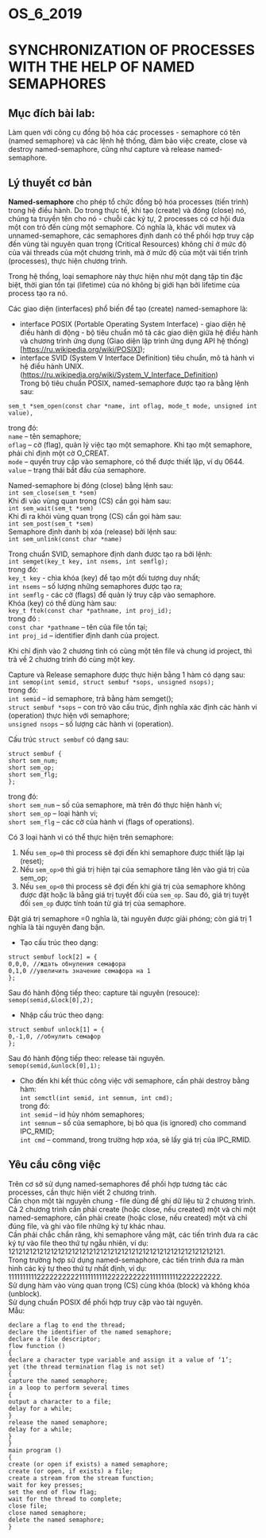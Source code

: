 # OS_6_2019
# SYNCHRONIZATION OF PROCESSES WITH THE HELP OF NAMED SEMAPHORES
## Mục đích bài lab:   
Làm quen với công cụ đồng bộ hóa các processes - semaphore có tên (named semaphore) và các lệnh hệ thống, đảm bảo việc create, close và destroy named-semaphore, cũng như capture và release named-semaphore.  
## Lý thuyết cơ bản  
 **Named-semaphore** cho phép tổ chức đồng bộ hóa processes (tiến trình) trong hệ điều hành. Do trong thực tế, khi tạo (create) và đóng (close) nó, chúng ta truyền tên cho nó - chuỗi các ký tự, 2 processes có cơ hội đưa một con trỏ đến cùng một semaphore. Có nghĩa là, khác với mutex và unnamed-semaphore, các semaphores định danh có thể phối hợp truy cập đến vùng tài nguyên quan trọng (Critical Resources) không chỉ ở mức độ của vài threads của một chương trình, mà ở mức độ của một vài tiến trình (processes), thực hiện chương trình.  
 
  Trong hệ thống, loại semaphore này thực hiện như một dạng tập tin đặc biệt, thời gian tồn tại (lifetime) của nó không bị giới hạn bởi lifetime của process tạo ra nó.  
  
  Các giao diện (interfaces) phổ biến để tạo (create) named-semaphore là:  
  * interface POSIX (Portable Operating System Interface) - giao diện hệ điều hành di động - bộ tiêu chuẩn mô tả các giao diện giữa hệ điều hành và chương trình ứng dụng (Giao diện lập trình ứng dụng API hệ thống) [https://ru.wikipedia.org/wiki/POSIX]);  
  * interface SVID (System V Interface Definition)  tiêu chuẩn, mô tả hành vi hệ điều hành UNIX. (https://ru.wikipedia.org/wiki/System_V_Interface_Definition)  
  Trong bộ tiêu chuẩn POSIX, named-semaphore được tạo ra bằng lệnh sau:
````
sem_t *sem_open(const char *name, int oflag, mode_t mode, unsigned int value),
````
trong đó:  
`name` – tên semaphore;   
`oflag` – cờ (flag), quản lý việc tạo một semaphore.  Khi tạo một semaphore, phải chỉ định một cờ O_CREAT.  
`mode` – quyền truy cập vào semaphore, có thể được thiết lập, ví dụ 0644.  
`value` – trạng thái bắt đầu của semaphore.  

Named-semaphore  bị đóng (close) bằng lệnh sau:  
`int sem_close(sem_t *sem)`  
Khi đi vào vùng quan trọng (CS) cần gọi hàm sau:  
`int sem_wait(sem_t *sem)`  
Khi đi ra khỏi vùng quan trọng (CS) cần gọi hàm sau:  
`int sem_post(sem_t *sem)`  
Semaphore định danh bị xóa (release) bởi lệnh sau:  
`int sem_unlink(const char *name)`  

Trong chuẩn SVID, semaphore định danh được tạo ra bởi lệnh:  
`int semget(key_t key, int nsems, int semflg);`  
trong đó:  
`key_t key` - chìa khóa (key) để tạo một đối tượng duy nhất;  
`int nsems` – số lượng những semaphores được tạo ra;  
`int semflg` -   các cờ (flags) để quản lý truy cập vào semaphore.  
Khóa (key) có thể dùng hàm sau:  
`key_t ftok(const char *pathname, int proj_id);`  
trong đó :  
`const char *pathname` – tên của file tồn tại;  
`int proj_id` – identifier định danh của project.  

Khi chỉ định vào 2 chương tình có cùng một tên file và chung id project, thì trả về 2 chương trình đó cùng một key.  

Capture và Release semaphore được thực hiện bằng 1 hàm có dạng sau:  
`int semop(int semid, struct sembuf *sops, unsigned nsops);`  
trong đó:  
`int semid` – id semaphore, trả bằng hàm semget();  
`struct sembuf *sops` – con trỏ vào cấu trúc, định nghĩa xác định các hành vi (operation) thực hiện với semaphore;  
`unsigned nsops` – số lượng các hành vi (operation).  

Cấu trúc `struct sembuf` có dạng sau:  
````
struct sembuf {
short sem_num;
short sem_op;
short sem_flg;
};
````
trong đó:  
`short sem_num` – số của semaphore, mà trên đó thực hiện hành vi;  
`short sem_op` – loại hành vi;  
`short sem_flg` – các cờ của hành vi (flags of operations).  

Có 3 loại hành vi có thể thực hiện trên semaphore:  
1. Nếu `sem_op=0` thì process sẽ đợi đến khi semaphore được thiết lập lại (reset);  
2. Nếu `sem_op>0` thì giá trị hiện tại của semaphore tăng lên vào giá trị của sem_op;  
3. Nếu `sem_op<0` thì process sẽ đợi đến khi giá trị của semaphore không được đặt hoặc là bằng giá trị tuyệt đối của `sem_op`. Sau đó, giá trị tuyệt đối `sem_op` được tính toán từ giá trị của semaphore.  

Đặt giá trị semaphore =0 nghĩa là, tài nguyên được giải phóng; còn giá trị 1 nghĩa là tài nguyên đang bận.  

* Tạo cấu trúc theo dạng:  
````
struct sembuf lock[2] = {
0,0,0, //ждать обнуления семафора
0,1,0 //увеличить значение семафора на 1
};
````
Sau đó hành động tiếp theo: capture tài nguyên (resouce):
`semop(semid,&lock[0],2);`  

* Nhập cấu trúc theo dạng:  
````
struct sembuf unlock[1] = {
0,-1,0, //обнулить семафор
};
````
Sau đó hành động tiếp theo: release tài nguyên.  
`semop(semid,&unlock[0],1);`  

* Cho đến khi kết thúc công việc với semaphore, cần phải destroy bằng hàm:  
`int semctl(int semid, int semnum, int cmd);`  
trong đó:  
`int semid` – id hủy nhóm semaphores;  
`int semnum` – số của semaphore, bị bỏ qua (is ignored) cho command IPC_RMID;  
`int cmd` – command, trong trường hợp xóa, sẽ lấy giá trị của IPC_RMID.  

## Yêu cầu công việc  
Trên cơ sở sử dụng named-semaphores để phối hợp tương tác các processes, cần thực hiện viết 2 chương trình.  
Cần chọn một tài nguyên chung - file dùng để ghi dữ liệu từ 2 chương trình.  
Cả 2 chương trình cần phải create (hoặc close, nếu created) một và chỉ một named-semaphore, cần phải create (hoặc close, nếu created) một và chỉ đúng file, và ghi vào file những ký tự khác nhau.  
Cần phải chắc chắn răng, khi semaphore vắng mặt, các tiến trình đưa ra các ký tự vào file theo thứ tự ngẫu nhiên, ví dụ:  
1212121212121212121212121212121212121212121212121212121212121.  
Trong trường hợp sử dụng named-semaphore, các tiến trình đưa ra màn hình các ký tự theo thứ tự nhất định, ví dụ:  
111111111122222222221111111111222222222211111111112222222222.  
Sử dụng hàm vào vùng quan trọng (CS) cùng khóa (block) và không khóa (unblock).  
Sử dụng chuẩn POSIX để phối hợp truy cập vào tài nguyên.  
Mẫu:  
````
declare a flag to end the thread;
declare the identifier of the named semaphore;
declare a file descriptor;
flow function ()
{
declare a character type variable and assign it a value of ‘1’;
yet (the thread termination flag is not set)
{
capture the named semaphore;
in a loop to perform several times
{
output a character to a file;
delay for a while;
}
release the named semaphore;
delay for a while;
}
}
main program ()
{
create (or open if exists) a named semaphore;
create (or open, if exists) a file;
create a stream from the stream function;
wait for key presses;
set the end of flow flag;
wait for the thread to complete;
close file;
close named semaphore;
delete the named semaphore;
}
````











